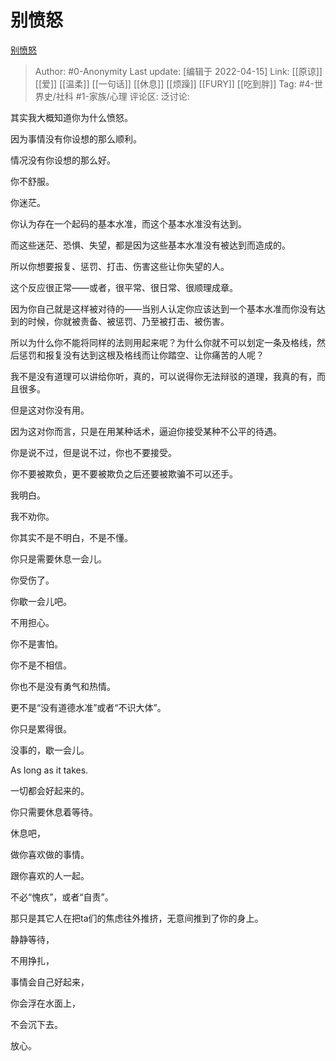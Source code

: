 # 别愤怒
[别愤怒](https://zhuanlan.zhihu.com/p/498827667)

> Author: #0-Anonymity
> Last update: [编辑于 2022-04-15]
> Link: [[原谅]] [[爱]] [[温柔]] [[一句话]] [[休息]] [[烦躁]] [[FURY]] [[吃到胖]]
> Tag: #4-世界史/社科 #1-家族/心理
> 评论区:
> 泛讨论:

其实我大概知道你为什么愤怒。

因为事情没有你设想的那么顺利。

情况没有你设想的那么好。

你不舒服。

你迷茫。

你认为存在一个起码的基本水准，而这个基本水准没有达到。

而这些迷茫、恐惧、失望，都是因为这些基本水准没有被达到而造成的。

所以你想要报复、惩罚、打击、伤害这些让你失望的人。

这个反应很正常——或者，很平常、很日常、很顺理成章。

因为你自己就是这样被对待的——当别人认定你应该达到一个基本水准而你没有达到的时候，你就被责备、被惩罚、乃至被打击、被伤害。

所以为什么你不能将同样的法则用起来呢？为什么你就不可以划定一条及格线，然后惩罚和报复没有达到这根及格线而让你踏空、让你痛苦的人呢？

我不是没有道理可以讲给你听，真的，可以说得你无法辩驳的道理，我真的有，而且很多。

但是这对你没有用。

因为这对你而言，只是在用某种话术，逼迫你接受某种不公平的待遇。

你是说不过，但是说不过，你也不要接受。

你不要被欺负，更不要被欺负之后还要被欺骗不可以还手。

我明白。

我不劝你。

你其实不是不明白，不是不懂。

你只是需要休息一会儿。

你受伤了。

你歇一会儿吧。

不用担心。

你不是害怕。

你不是不相信。

你也不是没有勇气和热情。

更不是“没有道德水准”或者“不识大体”。

你只是累得很。

没事的，歇一会儿。

As long as it takes.

一切都会好起来的。

你只需要休息着等待。

休息吧，

做你喜欢做的事情。

跟你喜欢的人一起。

不必“愧疚”，或者“自责”。

那只是其它人在把ta们的焦虑往外推挤，无意间推到了你的身上。

静静等待，

不用挣扎，

事情会自己好起来，

你会浮在水面上，

不会沉下去。

放心。
